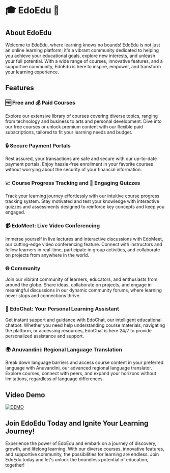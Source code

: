 # 🎓 EdoEdu 🌟

## About EdoEdu

Welcome to EdoEdu, where learning knows no bounds! EdoEdu is not just an online learning platform; it's a vibrant community dedicated to helping you achieve your educational goals, explore new interests, and unleash your full potential. With a wide range of courses, innovative features, and a supportive community, EdoEdu is here to inspire, empower, and transform your learning experience.

## Features

### 🆓 Free and 💰 Paid Courses

Explore our extensive library of courses covering diverse topics, ranging from technology and business to arts and personal development. Dive into our free courses or unlock premium content with our flexible paid subscriptions, tailored to fit your learning needs and budget.

### 🔒 Secure Payment Portals

Rest assured, your transactions are safe and secure with our up-to-date payment portals. Enjoy hassle-free enrollment in your favorite courses without worrying about the security of your financial information.

### 📈 Course Progress Tracking and 🎉 Engaging Quizzes

Track your learning journey effortlessly with our intuitive course progress tracking system. Stay motivated and test your knowledge with interactive quizzes and assessments designed to reinforce key concepts and keep you engaged.

### 📹 EdoMeet: Live Video Conferencing

Immerse yourself in live lectures and interactive discussions with EdoMeet, our cutting-edge video conferencing feature. Connect with instructors and fellow learners in real-time, participate in group activities, and collaborate on projects from anywhere in the world.

### 🌐 Community

Join our vibrant community of learners, educators, and enthusiasts from around the globe. Share ideas, collaborate on projects, and engage in meaningful discussions in our dynamic community forums, where learning never stops and connections thrive.

### 🤖 EdoChat: Your Personal Learning Assistant

Get instant support and guidance with EdoChat, our intelligent educational chatbot. Whether you need help understanding course materials, navigating the platform, or accessing resources, EdoChat is here 24/7 to provide personalized assistance and support.

### 🌍 Anuvandini: Regional Language Translation

Break down language barriers and access course content in your preferred language with Anuvandini, our advanced regional language translator. Explore courses, connect with peers, and expand your horizons without limitations, regardless of language differences.

## Video Demo
[![DEMO](https://img.youtube.com/vi/xBO9_OQ_z1c/0.jpg)](https://www.youtube.com/watch?v=xBO9_OQ_z1c)

## Join EdoEdu Today and Ignite Your Learning Journey!

Experience the power of EdoEdu and embark on a journey of discovery, growth, and lifelong learning. With our diverse courses, innovative features, and supportive community, the possibilities for learning are endless. Join EdoEdu today and let's unlock the boundless potential of education, together!
